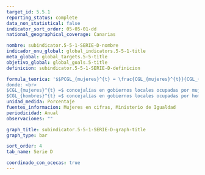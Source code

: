 ```yaml
---
target_id: 5.5.1
reporting_status: complete
data_non_statistical: false
indicator_sort_order: 05-05-01-dd
national_geographical_coverage: Canarias

nombre: subindicator.5-5-1-SERIE-D-nombre
indicador_onu_global: global_indicators.5-5-1-title
meta_global: global_targets.5-5-title
objetivo_global: global_goals.5-title
definicion: subindicator.5-5-1-SERIE-D-definicion

formula_teorica: '$$PCGL_{mujeres}^{t} = \frac{CGL_{mujeres}^{t}}{CGL_{mujeres}^{t}+CGL_{hombres}^{t}} \cdot 100$$ <br>
donde: <br>
$CGL_{mujeres}^{t} =$ concejalías en gobiernos locales ocupadas por mujeres en el año $t$ <br>
$CGL_{hombres}^{t} =$ concejalías en gobiernos locales ocupadas por hombres en el año $t$'
unidad_medida: Porcentaje
fuentes_informacion: Mujeres en cifras, Ministerio de Igualdad
periodicidad: Anual
observaciones: ""

graph_title: subindicator.5-5-1-SERIE-D-graph-title
graph_type: bar

sort_order: 4
tab_name: Serie D

coordinado_con_ocecas: true
---
```


